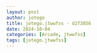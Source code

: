 ```yaml
---
layout: post
author: jotego
title: jotego.jtwwfss - d2f3856
date: 2024-10-04
categories: [Arcade, jtwwfss]
tags: [jotego.jtwwfss]
---
```


